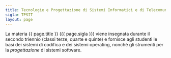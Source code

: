 ```yaml
---
title: Tecnologie e Progettazione di Sistemi Informatici e di Telecomunicazioni
sigla: TPSIT
layout: page
---
```


La materia {{ page.title }} ({{ page.sigla }}) viene insegnata durante il
secondo triennio (classi terze, quarte e quinte) e fornisce agli studenti
le basi dei sistemi di codifica e dei sistemi operating, nonché gli strumenti
per la *progettazione* di sistemi software.